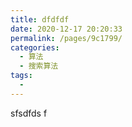 ```yaml
---
title: dfdfdf
date: 2020-12-17 20:20:33
permalink: /pages/9c1799/
categories: 
  - 算法
  - 搜索算法
tags: 
  - 
---
```


sfsdfds f

